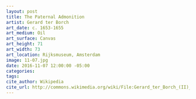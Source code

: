 ```yaml
---
layout: post
title: The Paternal Admonition
artist: Gerard ter Borch
art_date: c. 1653-1655
art_medium: Oil
art_surface: Canvas
art_height: 71
art_width: 73
art_location: Rijksmuseum, Amsterdam
image: 11-07.jpg
date: 2016-11-07 12:00:00 -05:00
categories:
tags:
cite_author: Wikipedia
cite_url: http://commons.wikimedia.org/wiki/File:Gerard_ter_Borch_(II)_019.jpg
---
```

